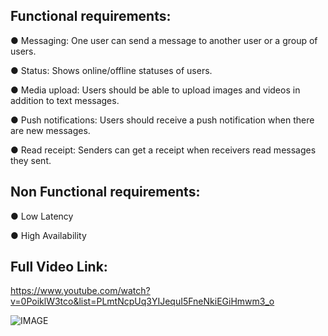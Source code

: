 ## Functional requirements:

● Messaging: One user can send a message to another user or a group of users.

● Status: Shows online/offline statuses of users.

● Media upload: Users should be able to upload images and videos in addition to text messages.

● Push notifications: Users should receive a push notification when there are new messages.

● Read receipt: Senders can get a receipt when receivers read messages they sent.

## Non Functional requirements:

● Low Latency

● High Availability

## Full Video Link:

https://www.youtube.com/watch?v=0PoiklW3tco&list=PLmtNcpUq3YIJequI5FneNkiEGiHmwm3_o

![IMAGE](https://miro.medium.com/v2/resize:fit:1100/format:webp/1*3cB5U_mtg-7-8-gBmB_ndA.png)
